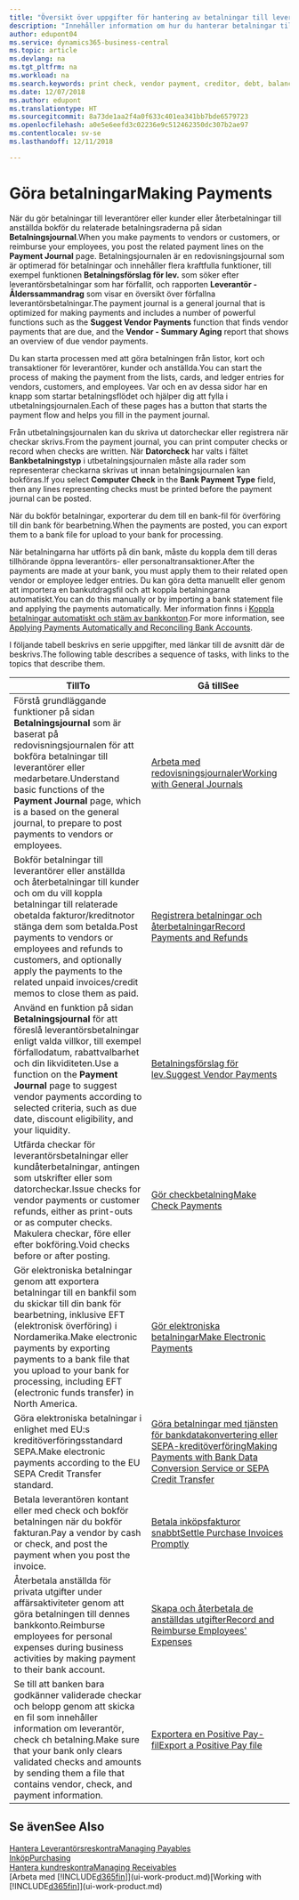 ```yaml
---
title: "Översikt över uppgifter för hantering av betalningar till leverantörer | Microsoft Docs"
description: "Innehåller information om hur du hanterar betalningar till leverantörer och fordringsägare, inklusive bokför betalningsraderna och få en översikt över saldot som förfaller."
author: edupont04
ms.service: dynamics365-business-central
ms.topic: article
ms.devlang: na
ms.tgt_pltfrm: na
ms.workload: na
ms.search.keywords: print check, vendor payment, creditor, debt, balance due, AP
ms.date: 12/07/2018
ms.author: edupont
ms.translationtype: HT
ms.sourcegitcommit: 8a73de1aa2f4a0f633c401ea341bb7bde6579723
ms.openlocfilehash: a0e5e6eefd3c02236e9c512462350dc307b2ae97
ms.contentlocale: sv-se
ms.lasthandoff: 12/11/2018

---
```

# <a name="making-payments"></a><span data-ttu-id="7be17-103">Göra betalningar</span><span class="sxs-lookup"><span data-stu-id="7be17-103">Making Payments</span></span>

<span data-ttu-id="7be17-104">När du gör betalningar till leverantörer eller kunder eller återbetalningar till anställda bokför du relaterade betalningsraderna på sidan **Betalningsjournal**.</span><span class="sxs-lookup"><span data-stu-id="7be17-104">When you make payments to vendors or customers, or reimburse your employees, you post the related payment lines on the **Payment Journal** page.</span></span> <span data-ttu-id="7be17-105">Betalningsjournalen är en redovisningsjournal som är optimerad för betalningar och innehåller flera kraftfulla funktioner, till exempel funktionen **Betalningsförslag för lev.** som söker efter leverantörsbetalningar som har förfallit, och rapporten **Leverantör - Ålderssammandrag** som visar en översikt över förfallna leverantörsbetalningar.</span><span class="sxs-lookup"><span data-stu-id="7be17-105">The payment journal is a general journal that is optimized for making payments and includes a number of powerful functions such as the **Suggest Vendor Payments** function that finds vendor payments that are due, and the **Vendor - Summary Aging** report that shows an overview of due vendor payments.</span></span>  

<span data-ttu-id="7be17-106">Du kan starta processen med att göra betalningen från listor, kort och transaktioner för leverantörer, kunder och anställda.</span><span class="sxs-lookup"><span data-stu-id="7be17-106">You can start the process of making the payment from the lists, cards, and ledger entries for vendors, customers, and employees.</span></span> <span data-ttu-id="7be17-107">Var och en av dessa sidor har en knapp som startar betalningsflödet och hjälper dig att fylla i utbetalningsjournalen.</span><span class="sxs-lookup"><span data-stu-id="7be17-107">Each of these pages has a button that starts the payment flow and helps you fill in the payment journal.</span></span>  

<span data-ttu-id="7be17-108">Från utbetalningsjournalen kan du skriva ut datorcheckar eller registrera när checkar skrivs.</span><span class="sxs-lookup"><span data-stu-id="7be17-108">From the payment journal, you can print computer checks or record when checks are written.</span></span> <span data-ttu-id="7be17-109">När **Datorcheck** har valts i fältet **Bankbetalningstyp** i utbetalningsjournalen måste alla rader som representerar checkarna skrivas ut innan betalningsjournalen kan bokföras.</span><span class="sxs-lookup"><span data-stu-id="7be17-109">If you select **Computer Check** in the **Bank Payment Type** field, then any lines representing checks must be printed before the payment journal can be posted.</span></span>

<span data-ttu-id="7be17-110">När du bokför betalningar, exporterar du dem till en bank-fil för överföring till din bank för bearbetning.</span><span class="sxs-lookup"><span data-stu-id="7be17-110">When the payments are posted, you can export them to a bank file for upload to your bank for processing.</span></span>

<span data-ttu-id="7be17-111">När betalningarna har utförts på din bank, måste du koppla dem till deras tillhörande öppna leverantörs- eller personaltransaktioner.</span><span class="sxs-lookup"><span data-stu-id="7be17-111">After the payments are made at your bank, you must apply them to their related open vendor or employee ledger entries.</span></span> <span data-ttu-id="7be17-112">Du kan göra detta manuellt eller genom att importera en bankutdragsfil och att koppla betalningarna automatiskt.</span><span class="sxs-lookup"><span data-stu-id="7be17-112">You can do this manually or by importing a bank statement file and applying the payments automatically.</span></span> <span data-ttu-id="7be17-113">Mer information finns i [Koppla betalningar automatiskt och stäm av bankkonton](receivables-apply-payments-auto-reconcile-bank-accounts.md).</span><span class="sxs-lookup"><span data-stu-id="7be17-113">For more information, see [Applying Payments Automatically and Reconciling Bank Accounts](receivables-apply-payments-auto-reconcile-bank-accounts.md).</span></span>

<span data-ttu-id="7be17-114">I följande tabell beskrivs en serie uppgifter, med länkar till de avsnitt där de beskrivs.</span><span class="sxs-lookup"><span data-stu-id="7be17-114">The following table describes a sequence of tasks, with links to the topics that describe them.</span></span>

| <span data-ttu-id="7be17-115">Till</span><span class="sxs-lookup"><span data-stu-id="7be17-115">To</span></span> | <span data-ttu-id="7be17-116">Gå till</span><span class="sxs-lookup"><span data-stu-id="7be17-116">See</span></span> |
| --- | --- |
|<span data-ttu-id="7be17-117">Förstå grundläggande funktioner på sidan **Betalningsjournal** som är baserat på redovisningsjournalen för att bokföra betalningar till leverantörer eller medarbetare.</span><span class="sxs-lookup"><span data-stu-id="7be17-117">Understand basic functions of the **Payment Journal** page, which is a based on the general journal, to prepare to post payments to vendors or employees.</span></span>|[<span data-ttu-id="7be17-118">Arbeta med redovisningsjournaler</span><span class="sxs-lookup"><span data-stu-id="7be17-118">Working with General Journals</span></span>](ui-work-general-journals.md)|
|<span data-ttu-id="7be17-119">Bokför betalningar till leverantörer eller anställda och återbetalningar till kunder och om du vill koppla betalningar till relaterade obetalda fakturor/kreditnotor stänga dem som betalda.</span><span class="sxs-lookup"><span data-stu-id="7be17-119">Post payments to vendors or employees and refunds to customers, and optionally apply the payments to the related unpaid invoices/credit memos to close them as paid.</span></span>|[<span data-ttu-id="7be17-120">Registrera betalningar och återbetalningar</span><span class="sxs-lookup"><span data-stu-id="7be17-120">Record Payments and Refunds</span></span>](payables-how-post-payments-refunds.md)|
| <span data-ttu-id="7be17-121">Använd en funktion på sidan **Betalningsjournal** för att föreslå leverantörsbetalningar enligt valda villkor, till exempel förfallodatum, rabattvalbarhet och din likviditeten.</span><span class="sxs-lookup"><span data-stu-id="7be17-121">Use a function on the **Payment Journal** page to suggest vendor payments according to selected criteria, such as due date, discount eligibility, and your liquidity.</span></span> |[<span data-ttu-id="7be17-122">Betalningsförslag för lev.</span><span class="sxs-lookup"><span data-stu-id="7be17-122">Suggest Vendor Payments</span></span>](payables-how-suggest-vendor-payments.md) |
| <span data-ttu-id="7be17-123">Utfärda checkar för leverantörsbetalningar eller kundåterbetalningar, antingen som utskrifter eller som datorcheckar.</span><span class="sxs-lookup"><span data-stu-id="7be17-123">Issue checks for vendor payments or customer refunds, either as print-outs or as computer checks.</span></span> <span data-ttu-id="7be17-124">Makulera checkar, före eller efter bokföring.</span><span class="sxs-lookup"><span data-stu-id="7be17-124">Void checks before or after posting.</span></span> |[<span data-ttu-id="7be17-125">Gör checkbetalning</span><span class="sxs-lookup"><span data-stu-id="7be17-125">Make Check Payments</span></span>](payables-how-work-checks.md) |
|<span data-ttu-id="7be17-126">Gör elektroniska betalningar genom att exportera betalningar till en bankfil som du skickar till din bank för bearbetning, inklusive EFT (elektronisk överföring) i Nordamerika.</span><span class="sxs-lookup"><span data-stu-id="7be17-126">Make electronic payments by exporting payments to a bank file that you upload to your bank for processing, including EFT (electronic funds transfer) in North America.</span></span> |[<span data-ttu-id="7be17-127">Gör elektroniska betalningar</span><span class="sxs-lookup"><span data-stu-id="7be17-127">Make Electronic Payments</span></span>](payables-how-export-payments-bank-file.md)|
|<span data-ttu-id="7be17-128">Göra elektroniska betalningar i enlighet med EU:s kreditöverföringsstandard SEPA.</span><span class="sxs-lookup"><span data-stu-id="7be17-128">Make electronic payments according to the EU SEPA Credit Transfer standard.</span></span>|[<span data-ttu-id="7be17-129">Göra betalningar med tjänsten för bankdatakonvertering eller SEPA-kreditöverföring</span><span class="sxs-lookup"><span data-stu-id="7be17-129">Making Payments with Bank Data Conversion Service or SEPA Credit Transfer</span></span>](finance-make-payments-with-bank-data-conversion-service-or-sepa-credit-transfer.md)|
| <span data-ttu-id="7be17-130">Betala leverantören kontant eller med check och bokför betalningen när du bokför fakturan.</span><span class="sxs-lookup"><span data-stu-id="7be17-130">Pay a vendor by cash or check, and post the payment when you post the invoice.</span></span> |[<span data-ttu-id="7be17-131">Betala inköpsfakturor snabbt</span><span class="sxs-lookup"><span data-stu-id="7be17-131">Settle Purchase Invoices Promptly</span></span>](finance-how-to-settle-purchase-invoices-promptly.md) |
|<span data-ttu-id="7be17-132">Återbetala anställda för privata utgifter under affärsaktiviteter genom att göra betalningen till dennes bankkonto.</span><span class="sxs-lookup"><span data-stu-id="7be17-132">Reimburse employees for personal expenses during business activities by making payment to their bank account.</span></span>|[<span data-ttu-id="7be17-133">Skapa och återbetala de anställdas utgifter</span><span class="sxs-lookup"><span data-stu-id="7be17-133">Record and Reimburse Employees' Expenses</span></span>](finance-how-record-reimburse-employee-expenses.md)|
| <span data-ttu-id="7be17-134">Se till att banken bara godkänner validerade checkar och belopp genom att skicka en fil som innehåller information om leverantör, check ch betalning.</span><span class="sxs-lookup"><span data-stu-id="7be17-134">Make sure that your bank only clears validated checks and amounts by sending them a file that contains vendor, check, and payment information.</span></span> |[<span data-ttu-id="7be17-135">Exportera en Positive Pay-fil</span><span class="sxs-lookup"><span data-stu-id="7be17-135">Export a Positive Pay file</span></span>](finance-how-positive-pay.md) |

## <a name="see-also"></a><span data-ttu-id="7be17-136">Se även</span><span class="sxs-lookup"><span data-stu-id="7be17-136">See Also</span></span>
[<span data-ttu-id="7be17-137">Hantera Leverantörsreskontra</span><span class="sxs-lookup"><span data-stu-id="7be17-137">Managing Payables</span></span>](payables-manage-payables.md)  
[<span data-ttu-id="7be17-138">Inköp</span><span class="sxs-lookup"><span data-stu-id="7be17-138">Purchasing</span></span>](purchasing-manage-purchasing.md)  
[<span data-ttu-id="7be17-139">Hantera kundreskontra</span><span class="sxs-lookup"><span data-stu-id="7be17-139">Managing Receivables</span></span>](receivables-manage-receivables.md)  
<span data-ttu-id="7be17-140">[Arbeta med [!INCLUDE[d365fin](includes/d365fin_md.md)]](ui-work-product.md)</span><span class="sxs-lookup"><span data-stu-id="7be17-140">[Working with [!INCLUDE[d365fin](includes/d365fin_md.md)]](ui-work-product.md)</span></span>  

